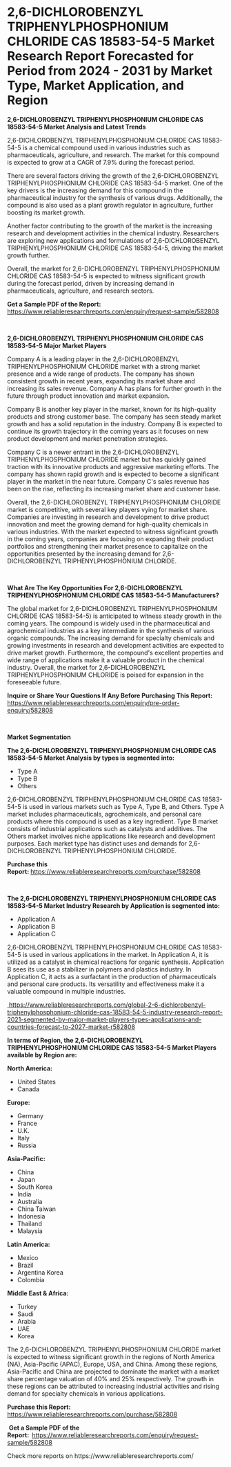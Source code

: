 <p><h1>2,6-DICHLOROBENZYL TRIPHENYLPHOSPHONIUM CHLORIDE CAS 18583-54-5 Market Research Report Forecasted for Period from 2024 -  2031 by Market Type, Market Application, and Region</h1></p><p><strong>2,6-DICHLOROBENZYL TRIPHENYLPHOSPHONIUM CHLORIDE CAS 18583-54-5 Market Analysis and Latest Trends</strong></p>
<p><p>2,6-DICHLOROBENZYL TRIPHENYLPHOSPHONIUM CHLORIDE CAS 18583-54-5 is a chemical compound used in various industries such as pharmaceuticals, agriculture, and research. The market for this compound is expected to grow at a CAGR of 7.9% during the forecast period. </p><p>There are several factors driving the growth of the 2,6-DICHLOROBENZYL TRIPHENYLPHOSPHONIUM CHLORIDE CAS 18583-54-5 market. One of the key drivers is the increasing demand for this compound in the pharmaceutical industry for the synthesis of various drugs. Additionally, the compound is also used as a plant growth regulator in agriculture, further boosting its market growth.</p><p>Another factor contributing to the growth of the market is the increasing research and development activities in the chemical industry. Researchers are exploring new applications and formulations of 2,6-DICHLOROBENZYL TRIPHENYLPHOSPHONIUM CHLORIDE CAS 18583-54-5, driving the market growth further.</p><p>Overall, the market for 2,6-DICHLOROBENZYL TRIPHENYLPHOSPHONIUM CHLORIDE CAS 18583-54-5 is expected to witness significant growth during the forecast period, driven by increasing demand in pharmaceuticals, agriculture, and research sectors.</p></p>
<p><strong>Get a Sample PDF of the Report:&nbsp;</strong> <a href="https://www.reliableresearchreports.com/enquiry/request-sample/582808">https://www.reliableresearchreports.com/enquiry/request-sample/582808</a></p>
<p>&nbsp;</p>
<p><strong>2,6-DICHLOROBENZYL TRIPHENYLPHOSPHONIUM CHLORIDE CAS 18583-54-5 Major Market Players</strong></p>
<p><p>Company A is a leading player in the 2,6-DICHLOROBENZYL TRIPHENYLPHOSPHONIUM CHLORIDE market with a strong market presence and a wide range of products. The company has shown consistent growth in recent years, expanding its market share and increasing its sales revenue. Company A has plans for further growth in the future through product innovation and market expansion.</p><p>Company B is another key player in the market, known for its high-quality products and strong customer base. The company has seen steady market growth and has a solid reputation in the industry. Company B is expected to continue its growth trajectory in the coming years as it focuses on new product development and market penetration strategies.</p><p>Company C is a newer entrant in the 2,6-DICHLOROBENZYL TRIPHENYLPHOSPHONIUM CHLORIDE market but has quickly gained traction with its innovative products and aggressive marketing efforts. The company has shown rapid growth and is expected to become a significant player in the market in the near future. Company C's sales revenue has been on the rise, reflecting its increasing market share and customer base.</p><p>Overall, the 2,6-DICHLOROBENZYL TRIPHENYLPHOSPHONIUM CHLORIDE market is competitive, with several key players vying for market share. Companies are investing in research and development to drive product innovation and meet the growing demand for high-quality chemicals in various industries. With the market expected to witness significant growth in the coming years, companies are focusing on expanding their product portfolios and strengthening their market presence to capitalize on the opportunities presented by the increasing demand for 2,6-DICHLOROBENZYL TRIPHENYLPHOSPHONIUM CHLORIDE.</p></p>
<p>&nbsp;</p>
<p><strong>What Are The Key Opportunities For 2,6-DICHLOROBENZYL TRIPHENYLPHOSPHONIUM CHLORIDE CAS 18583-54-5 Manufacturers?</strong></p>
<p><p>The global market for 2,6-DICHLOROBENZYL TRIPHENYLPHOSPHONIUM CHLORIDE (CAS 18583-54-5) is anticipated to witness steady growth in the coming years. The compound is widely used in the pharmaceutical and agrochemical industries as a key intermediate in the synthesis of various organic compounds. The increasing demand for specialty chemicals and growing investments in research and development activities are expected to drive market growth. Furthermore, the compound's excellent properties and wide range of applications make it a valuable product in the chemical industry. Overall, the market for 2,6-DICHLOROBENZYL TRIPHENYLPHOSPHONIUM CHLORIDE is poised for expansion in the foreseeable future.</p></p>
<p><strong>Inquire or Share Your Questions If Any Before Purchasing This Report:</strong> <a href="https://www.reliableresearchreports.com/enquiry/pre-order-enquiry/582808">https://www.reliableresearchreports.com/enquiry/pre-order-enquiry/582808</a></p>
<p>&nbsp;</p>
<p><strong>Market Segmentation</strong></p>
<p><strong>The 2,6-DICHLOROBENZYL TRIPHENYLPHOSPHONIUM CHLORIDE CAS 18583-54-5 Market Analysis by types is segmented into:</strong></p>
<p><ul><li>Type A</li><li>Type B</li><li>Others</li></ul></p>
<p><p>2,6-DICHLOROBENZYL TRIPHENYLPHOSPHONIUM CHLORIDE CAS 18583-54-5 is used in various markets such as Type A, Type B, and Others. Type A market includes pharmaceuticals, agrochemicals, and personal care products where this compound is used as a key ingredient. Type B market consists of industrial applications such as catalysts and additives. The Others market involves niche applications like research and development purposes. Each market type has distinct uses and demands for 2,6-DICHLOROBENZYL TRIPHENYLPHOSPHONIUM CHLORIDE.</p></p>
<p><strong>Purchase this Report:&nbsp;</strong><a href="https://www.reliableresearchreports.com/purchase/582808">https://www.reliableresearchreports.com/purchase/582808</a></p>
<p>&nbsp;</p>
<p><strong>The 2,6-DICHLOROBENZYL TRIPHENYLPHOSPHONIUM CHLORIDE CAS 18583-54-5 Market Industry Research by Application is segmented into:</strong></p>
<p><ul><li>Application A</li><li>Application B</li><li>Application C</li></ul></p>
<p><p>2,6-DICHLOROBENZYL TRIPHENYLPHOSPHONIUM CHLORIDE CAS 18583-54-5 is used in various applications in the market. In Application A, it is utilized as a catalyst in chemical reactions for organic synthesis. Application B sees its use as a stabilizer in polymers and plastics industry. In Application C, it acts as a surfactant in the production of pharmaceuticals and personal care products. Its versatility and effectiveness make it a valuable compound in multiple industries.</p></p>
<p><a href="https://www.reliableresearchreports.com/global-2-6-dichlorobenzyl-triphenylphosphonium-chloride-cas-18583-54-5-industry-research-report-2021-segmented-by-major-market-players-types-applications-and-countries-forecast-to-2027-market-r582808">&nbsp;https://www.reliableresearchreports.com/global-2-6-dichlorobenzyl-triphenylphosphonium-chloride-cas-18583-54-5-industry-research-report-2021-segmented-by-major-market-players-types-applications-and-countries-forecast-to-2027-market-r582808</a></p>
<p><strong>In terms of Region, the 2,6-DICHLOROBENZYL TRIPHENYLPHOSPHONIUM CHLORIDE CAS 18583-54-5 Market Players available by Region are:</strong></p>
<p>
    <p> <strong> North America: </strong>
        <ul>
            <li>United States</li>
            <li>Canada</li>
        </ul>
        </p> 
    <p> <strong> Europe: </strong>
        <ul>
            <li>Germany</li>
            <li>France</li>
            <li>U.K.</li>
            <li>Italy</li>
            <li>Russia</li>
        </ul>
        </p> 
    <p> <strong> Asia-Pacific: </strong>
        <ul>
            <li>China</li>
            <li>Japan</li>
            <li>South Korea</li>
            <li>India</li>
            <li>Australia</li>
            <li>China Taiwan</li>
            <li>Indonesia</li>
            <li>Thailand</li>
            <li>Malaysia</li>
        </ul>
        </p> 
    <p> <strong> Latin America: </strong>
        <ul>
            <li>Mexico</li>
            <li>Brazil</li>
            <li>Argentina Korea</li>
            <li>Colombia</li>
        </ul>
        </p> 
    <p> <strong> Middle East & Africa: </strong>
        <ul>
            <li>Turkey</li>
            <li>Saudi</li>
            <li>Arabia</li>
            <li>UAE</li>
            <li>Korea</li>
        </ul>
    </p>
    </p>
<p><p>The 2,6-DICHLOROBENZYL TRIPHENYLPHOSPHONIUM CHLORIDE market is expected to witness significant growth in the regions of North America (NA), Asia-Pacific (APAC), Europe, USA, and China. Among these regions, Asia-Pacific and China are projected to dominate the market with a market share percentage valuation of 40% and 25% respectively. The growth in these regions can be attributed to increasing industrial activities and rising demand for specialty chemicals in various applications.</p></p>
<p><strong>Purchase this Report: </strong><a href="https://www.reliableresearchreports.com/purchase/582808">https://www.reliableresearchreports.com/purchase/582808</a></p>
<p>&nbsp;<strong>Get a Sample PDF of the Report:&nbsp;&nbsp;</strong><a href="https://www.reliableresearchreports.com/enquiry/request-sample/582808">https://www.reliableresearchreports.com/enquiry/request-sample/582808</a></p>
<p><strong></strong></p>
<p>Check more reports on https://www.reliableresearchreports.com/</p>